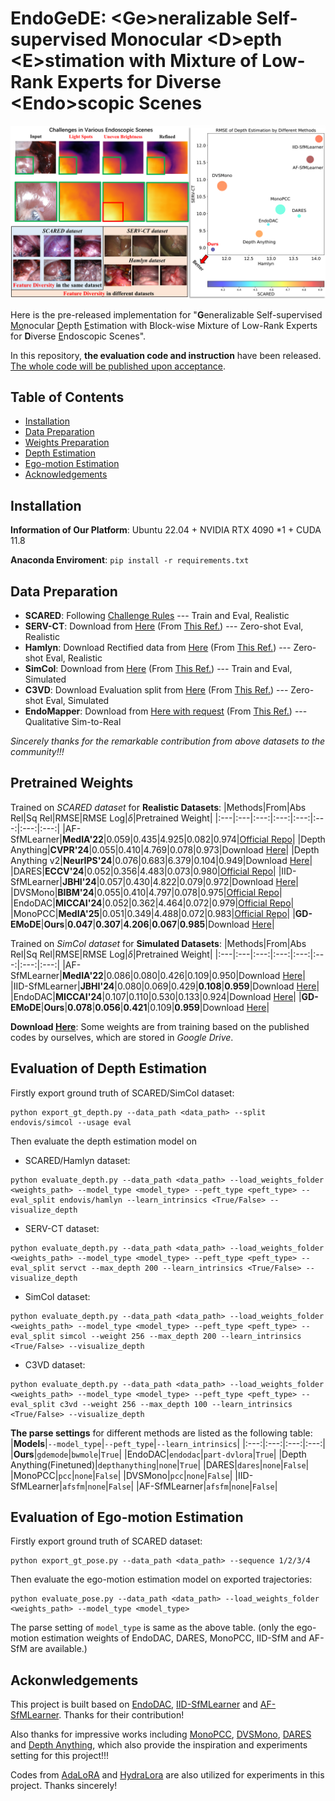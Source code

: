 
# EndoGeDE: \<Ge\>neralizable Self-supervised Monocular \<D\>epth \<E\>stimation with Mixture of Low-Rank Experts for Diverse \<Endo\>scopic Scenes


![](assets/teaser.png)

Here is the pre-released implementation for "**G**eneralizable Self-supervised <ins>Mo</ins>nocular <ins>D</ins>epth <ins>E</ins>stimation with Block-wise Mixture of Low-Rank Experts for **D**iverse <ins>E</ins>ndoscopic Scenes". 

In this repository, **the evaluation code and instruction** have been released. <ins>The whole code will be published upon acceptance</ins>.
## Table of Contents
- [Installation](#installation)
- [Data Preparation](#data-preparation)
- [Weights Preparation](#pretrained-weights)
- [Depth Estimation](#evaluation-of-depth-estimation)
- [Ego-motion Estimation](#evaluation-of-ego-motion-estimation)
- [Acknowledgements](#acknowledgements)

## Installation
**Information of Our Platform**: Ubuntu 22.04 + NVIDIA RTX 4090 *1 + CUDA 11.8

**Anaconda Enviroment**: `pip install -r requirements.txt`

## Data Preparation

- **SCARED**: Following [Challenge Rules](https://endovissub2019-scared.grand-challenge.org/) --- Train and Eval, Realistic
- **SERV-CT**: Download from [Here](https://www.ucl.ac.uk/interventional-surgical-sciences/weiss-open-research/weiss-open-data-server/serv-ct) (From [This Ref.](https://www.sciencedirect.com/science/article/pii/S1361841521003479)) --- Zero-shot Eval, Realistic
- **Hamlyn**: Download Rectified data from [Here](https://unizares-my.sharepoint.com/personal/recasens_unizar_es/_layouts/15/onedrive.aspx?id=%2Fpersonal%2Frecasens%5Funizar%5Fes%2FDocuments%2FDoctorado%2FEndo%2DDepth%2Dand%2DMotion%2FOpen%20access%20files%2Fhamlyn%5Fdata&ga=1) (From [This Ref.](https://ieeexplore.ieee.org/abstract/document/9478277)) --- Zero-shot Eval, Realistic
- **SimCol**: Download from [Here](https://rdr.ucl.ac.uk/articles/dataset/Simcol3D_-_3D_Reconstruction_during_Colonoscopy_Challenge_Dataset/24077763) (From [This Ref.](https://arxiv.org/abs/2307.11261)) --- Train and Eval, Simulated
- **C3VD**: Download Evaluation split from [Here](https://drive.google.com/drive/folders/1QfacGUjaD1-ByC1XvukUzu84HGdwKXhF) (From [This Ref.](https://link.springer.com/chapter/10.1007/978-3-031-73411-3_27)) --- Zero-shot Eval, Simulated
- **EndoMapper**: Download from [Here with request](https://www.synapse.org/#!Synapse:syn52137895) (From [This Ref.](https://www.nature.com/articles/s41597-023-02564-7)) --- Qualitative Sim-to-Real

_Sincerely thanks for the remarkable contribution from above datasets to the community!!!_

## Pretrained Weights
Trained on _SCARED dataset_ for **Realistic Datasets**:
|Methods|From|Abs Rel|Sq Rel|RMSE|RMSE Log|$\delta$|Pretrained Weight|
|:---|:---|:---:|:---:|:---:|:---:|:---:|:---:|
|AF-SfMLearner|**MedIA'22**|0.059|0.435|4.925|0.082|0.974|[Official Repo](https://github.com/ShuweiShao/AF-SfMLearner/tree/main?tab=readme-ov-file#-model-zoo)|
|Depth Anything|**CVPR'24**|0.055|0.410|4.769|0.078|0.973|Download [Here](https://drive.google.com/file/d/1H2Zw4Slc9QsBrgsUQ8zbG0XOYEgdXB50/view?usp=sharing)|
|Depth Anything v2|**NeurIPS'24**|0.076|0.683|6.379|0.104|0.949|Download [Here](https://drive.google.com/file/d/1H2Zw4Slc9QsBrgsUQ8zbG0XOYEgdXB50/view?usp=sharing)|
|DARES|**ECCV'24**|0.052|0.356|4.483|0.073|0.980|[Official Repo](https://github.com/mobarakol/DARES?tab=readme-ov-file#model-zoo)|
|IID-SfMLearner|**JBHI'24**|0.057|0.430|4.822|0.079|0.972|Download [Here](https://drive.google.com/file/d/1H2Zw4Slc9QsBrgsUQ8zbG0XOYEgdXB50/view?usp=sharing)|
|DVSMono|**BIBM'24**|0.055|0.410|4.797|0.078|0.975|[Official Repo](https://github.com/adam99goat/DVSMono/tree/main/AF_training_split)|
|EndoDAC|**MICCAI'24**|0.052|0.362|4.464|0.072|0.979|[Official Repo](https://github.com/BeileiCui/EndoDAC/tree/main?tab=readme-ov-file#results)|
|MonoPCC|**MedIA'25**|0.051|0.349|4.488|0.072|0.983|[Official Repo](https://github.com/adam99goat/MonoPCC/tree/main/evaluation_results/AF_training_split)|
|**GD-EMoDE**|**Ours**|**0.047**|**0.307**|**4.206**|**0.067**|**0.985**|Download [Here](https://drive.google.com/file/d/1H2Zw4Slc9QsBrgsUQ8zbG0XOYEgdXB50/view?usp=sharing)|

Trained on _SimCol dataset_ for **Simulated Datasets**:
|Methods|From|Abs Rel|Sq Rel|RMSE|RMSE Log|$\delta$|Pretrained Weight|
|:---|:---|:---:|:---:|:---:|:---:|:---:|:---:|
|AF-SfMLearner|**MedIA'22**|0.086|0.080|0.426|0.109|0.950|Download [Here](https://drive.google.com/file/d/1H2Zw4Slc9QsBrgsUQ8zbG0XOYEgdXB50/view?usp=sharing)|
|IID-SfMLearner|**JBHI'24**|0.080|0.069|0.429|**0.108**|**0.959**|Download [Here](https://drive.google.com/file/d/1H2Zw4Slc9QsBrgsUQ8zbG0XOYEgdXB50/view?usp=sharing)|
|EndoDAC|**MICCAI'24**|0.107|0.110|0.530|0.133|0.924|Download [Here](https://drive.google.com/file/d/1H2Zw4Slc9QsBrgsUQ8zbG0XOYEgdXB50/view?usp=sharing)|
|**GD-EMoDE**|**Ours**|**0.078**|**0.056**|**0.421**|0.109|**0.959**|Download [Here](https://drive.google.com/file/d/1H2Zw4Slc9QsBrgsUQ8zbG0XOYEgdXB50/view?usp=sharing)|

**Download [Here](https://drive.google.com/file/d/1H2Zw4Slc9QsBrgsUQ8zbG0XOYEgdXB50/view?usp=sharing)**: Some weights are from training based on the published codes by ourselves, which are stored in _Google Drive_.

## Evaluation of Depth Estimation
Firstly export ground truth of SCARED/SimCol dataset:
```
python export_gt_depth.py --data_path <data_path> --split endovis/simcol --usage eval
```
Then evaluate the depth estimation model on
- SCARED/Hamlyn dataset:
```
python evaluate_depth.py --data_path <data_path> --load_weights_folder <weights_path> --model_type <model_type> --peft_type <peft_type> --eval_split endovis/hamlyn --learn_intrinsics <True/False> --visualize_depth
```
- SERV-CT dataset:
```
python evaluate_depth.py --data_path <data_path> --load_weights_folder <weights_path> --model_type <model_type> --peft_type <peft_type> --eval_split servct --max_depth 200 --learn_intrinsics <True/False> --visualize_depth
```
- SimCol dataset:
```
python evaluate_depth.py --data_path <data_path> --load_weights_folder <weights_path> --model_type <model_type> --peft_type <peft_type> --eval_split simcol --weight 256 --max_depth 200 --learn_intrinsics <True/False> --visualize_depth
```
- C3VD dataset:
```
python evaluate_depth.py --data_path <data_path> --load_weights_folder <weights_path> --model_type <model_type> --peft_type <peft_type> --eval_split c3vd --weight 256 --max_depth 100 --learn_intrinsics <True/False> --visualize_depth
```
**The parse settings** for different methods are listed as the following table:
|**Models**|`--model_type`|`--peft_type`|`--learn_intrinsics`|
|:---:|:---:|:---:|:---:|
|**Ours**|`gdemode`|`bwmole`|`True`|
|EndoDAC|`endodac`|`part-dvlora`|`True`|
|Depth Anything(Finetuned)|`depthanything`|`none`|`True`|
|DARES|`dares`|`none`|`False`|
|MonoPCC|`pcc`|`none`|`False`|
|DVSMono|`pcc`|`none`|`False`|
|IID-SfMLearner|`afsfm`|`none`|`False`|
|AF-SfMLearner|`afsfm`|`none`|`False`|
## Evaluation of Ego-motion Estimation
Firstly export ground truth of SCARED dataset:
```
python export_gt_pose.py --data_path <data_path> --sequence 1/2/3/4
```
Then evaluate the ego-motion estimation model on exported trajectories:
```
python evaluate_pose.py --data_path <data_path> --load_weights_folder <weights_path> --model_type <model_type>
```
The parse setting of `model_type` is same as the above table. 
(only the ego-motion estimation weights of EndoDAC, DARES, MonoPCC, IID-SfM and AF-SfM are available.)

## Ackonwledgements
This project is built based on [EndoDAC](https://github.com/BeileiCui/EndoDAC), [IID-SfMLearner](https://github.com/bobo909/IID-SfmLearner) and [AF-SfMLearner](https://github.com/ShuweiShao/AF-SfMLearner). Thanks for their contribution!

Also thanks for impressive works including [MonoPCC](https://github.com/adam99goat/MonoPCC), [DVSMono](https://github.com/adam99goat/DVSMono), [DARES](https://github.com/mobarakol/DARES) and [Depth Anything](https://github.com/DepthAnything), which also provide the inspiration and experiments setting for this project!!!

Codes from [AdaLoRA](https://github.com/QingruZhang/AdaLoRA) and [HydraLora](https://github.com/Clin0212/HydraLoRA) are also utilized for experiments in this project. Thanks sincerely!
